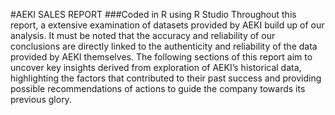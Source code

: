 #AEKI SALES REPORT
###Coded in R using R Studio
Throughout this report, a extensive examination of datasets provided by AEKI build up of our analysis. It must be noted that the accuracy and reliability of our conclusions are directly linked to the authenticity and reliability of the data provided by AEKI themselves.
The following sections of this report aim to uncover key insights derived from exploration of AEKI’s historical data, highlighting the factors that contributed to their past success and providing possible recommendations of actions to guide the company towards its previous glory.
